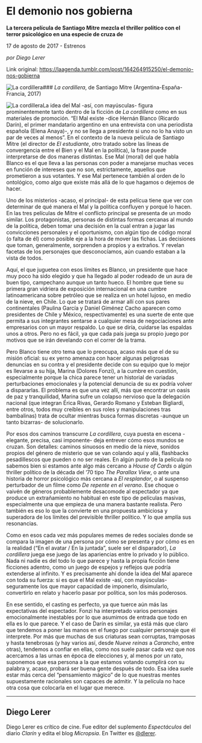 # El demonio nos gobierna

**La tercera película de Santiago Mitre mezcla el thriller político con el terror psicológico en una especie de cruza de**

17 de agosto de 2017 - Estrenos

_por Diego Lerer_

Link original: https://laagenda.tumblr.com/post/164264915250/el-demonio-nos-gobierna

![La cordillera](https://64.media.tumblr.com/9f67b1d0be609a11bdab0d263199422d/tumblr_inline_pk0l8tsjhC1t6q87u_500.jpg)### *La cordillera*, de Santiago Mitre (Argentina-España-Francia, 2017)

![La cordillera](https://64.media.tumblr.com/9f67b1d0be609a11bdab0d263199422d/tumblr_inline_pk0l8tsjhC1t6q87u_400.jpg)La idea del Mal -así, con mayúsculas- figura prominentemente tanto dentro de la ficción de *La cordillera* como en sus materiales de promoción. “El Mal existe -dice Hernán Blanco (Ricardo Darín), el primer mandatario argentino en una entrevista con una periodista española (Elena Anaya)-, y no se llega a presidente si uno no lo ha visto un par de veces al menos”. En el contexto de la nueva película de Santiago Mitre (el director de *El estudiante*, otro tratado sobre las líneas de convergencia entre el Bien y el Mal en la política), la frase puede interpretarse de dos maneras distintas. Ese Mal (moral) del que habla Blanco es el que lleva a las personas con poder a manejarse muchas veces en función de intereses que no son, estrictamente, aquellos que prometieron a sus votantes. Y ese Mal pertenece también al orden de lo ontológico, como algo que existe más allá de lo que hagamos o dejemos de hacer.

Uno de los misterios -acaso, el principal- de esta pelícua tiene que ver con determinar de qué manera el Mal y la política confluyen y porqué lo hacen. En las tres películas de Mitre el conflicto principal se presenta de un modo similar. Los protagonistas, personas de distintas formas cercanas al mundo de la política, deben tomar una decisión en la cual entran a jugar las convicciones personales y el oportunismo, con algún tipo de código moral (o falta de él) como posible eje a la hora de mover las fichas. Las decisiones que toman, generalmente, sorprenden a propios y a extraños. Y revelan facetas de los personajes que desconocíamos, aún cuando estaban a la vista de todos.

Aquí, el que juguetea con esos límites es Blanco, un presidente que hace muy poco ha sido elegido y que ha llegado al poder rodeado de un aura de buen tipo, campechano aunque un tanto hueco. El hombre que tiene su primera gran vidriera de exposición internacional en una cumbre latinoamericana sobre petróleo que se realiza en un hotel lujoso, en medio de la nieve, en Chile. Lo que se tratará de armar allí con sus pares continentales (Paulina García y Daniel Giménez Cacho aparecen como presidentes de Chile y México, respectivamente) es una suerte de ente que permita a sus integrantes sentarse a cualquier mesa de negociaciones ante empresarios con un mayor respaldo. Lo que se diría, cuidarse las espaldas unos a otros. Pero no es fácil, ya que cada país juega su propio juego por motivos que se irán develando con el correr de la trama.

Pero Blanco tiene otro tema que lo preocupa, acaso más que el de su misión oficial: su ex yerno amenaza con hacer algunas peligrosas denuncias en su contra y el presidente decide con su equipo que lo mejor es llevarse a su hija, Marina (Dolores Fonzi), a la cumbre en cuestión, especialmente porque la chica parece tener un historial de variadas perturbaciones emocionales y la potencial denuncia de su ex podría volver a dispararlas. El problema es que una vez allí, más que encontrar un oasis de paz y tranquilidad, Marina sufre un colapso nervioso que la delegación nacional (que integran Érica Rivas, Gerardo Romano y Esteban Bigliardi, entre otros, todos muy creíbles en sus roles y manipulaciones tras bambalinas) trata de ocultar mientras busca formas discretas -aunque un tanto bizarras- de solucionarlo.

Por esos dos caminos transcurre *La cordillera*, cuya puesta en escena -elegante, precisa, casi imponente- deja entrever cómo esos mundos se cruzan. Son detalles: caminos sinuosos en medio de la nieve, sonidos propios del género de misterio que se van colando aquí y allá, flashbacks pesadillescos que pueden o no ser reales. En algún punto de la película no sabemos bien si estamos ante algo más cercano a *House of Cards* o algún thriller político de la década del ‘70 tipo *The Parallax View*, o ante una historia de horror psicológico más cercana a *El resplandor*, o al suspenso perturbador de un filme como *De repente en el verano*. Ese choque o vaivén de géneros probablemente desacomode al espectador ya que produce un extrañamiento no habitual en este tipo de películas masivas, especialmente una que empieza de una manera bastante realista. Pero también es eso lo que la convierte en una propuesta ambiciosa y superadora de los límites del previsible thriller político. Y lo que amplía sus resonancias.

Como en esos cada vez más populares memes de redes sociales donde se compara la imagen de una persona por cómo se presenta y por cómo es en la realidad (“En el avatar / En la juntada”, suele ser el disparador), *La cordillera* juega ese juego de las apariencias entre lo privado y lo público. Nada ni nadie es del todo lo que parece y hasta la propia ficción tiene ficciones adentro, como un juego de espejos y reflejos que podría extenderse al infinito. Y es precisamente ahí donde la idea del Mal aparece con toda su fuerza: si es que el Mal existe -así, con mayúsculas- seguramente los que mayor capacidad de imponerlo, disimularlo, convertirlo en relato y hacerlo pasar por política, son los más poderosos.

En ese sentido, el casting es perfecto, ya que tuerce aún más las expectativas del espectador. Fonzi ha interpretado varios personajes emocionalmente inestables por lo que asumimos de entrada que todo en ella es lo que parece. Y el caso de Darín es similar, ya está más que claro que tendemos a poner las manos en el fuego por cualquier personaje que él interprete. Por más que muchas de sus criaturas sean corruptas, tramposas y hasta tenebrosas (y hay varios así, desde *Nueve reinas* a *Carancho*, entre otras), tendemos a confiar en ellas, como nos suele pasar cada vez que nos acercamos a las urnas en época de elecciones y, al menos por un rato, suponemos que esa persona a la que estamos votando cumplirá con su palabra y, acaso, probará ser buena gente después de todo. Esa idea suele estar más cerca del “pensamiento mágico” de lo que nuestras mentes supuestamente racionales son capaces de admitir. Y la película no hace otra cosa que colocarla en el lugar que merece.

  




---

 Diego Lerer
------------

 Diego Lerer es crítico de cine. Fue editor del suplemento *Espectáculos* del diario *Clarín* y edita el blog *Micropsia*. En Twitter es [@dlerer](https://twitter.com/dlerer). 

